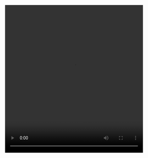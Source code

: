 <center>
<video width="450" height="480" controls>
<source src="/archive/健身/腿/保加利亚深蹲.mp4" type="video/mp4">
</video>
</center>

